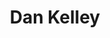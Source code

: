 ---
title: "Dan Kelley"
presenter_id: dan_kelley
layout: member_all_publications
permalink: /member_full_publications/:presenter_id/
---